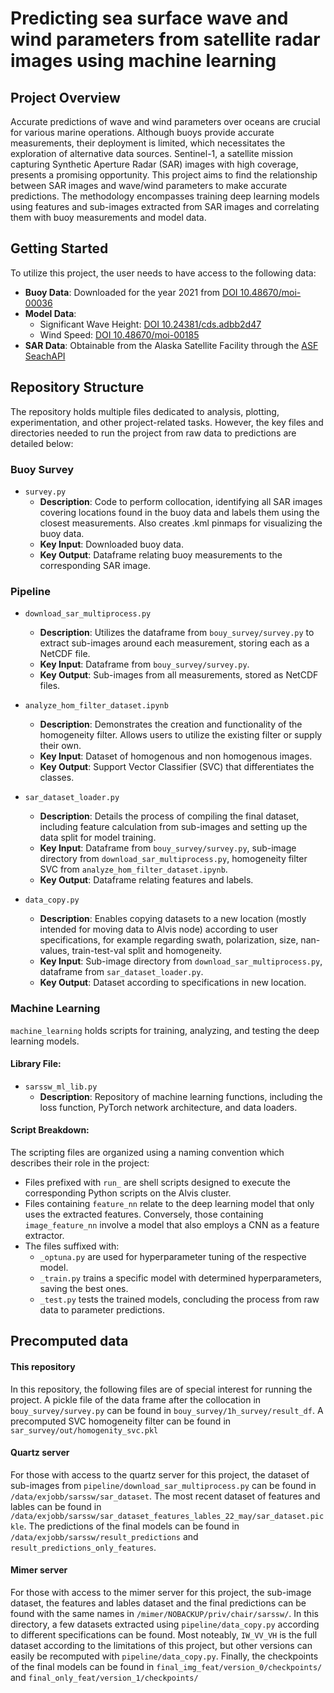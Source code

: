 # Predicting sea surface wave and wind parameters from satellite radar images using machine learning

## Project Overview

Accurate predictions of wave and wind parameters over oceans are crucial for various marine operations. Although buoys provide accurate measurements, their deployment is limited, which necessitates the exploration of alternative data sources. Sentinel-1, a satellite mission capturing Synthetic Aperture Radar (SAR) images with high coverage, presents a promising opportunity. This project aims to find the relationship between SAR images and wave/wind parameters to make accurate predictions. The methodology encompasses training deep learning models using features and sub-images extracted from SAR images and correlating them with buoy measurements and model data.

## Getting Started

To utilize this project, the user needs to have access to the following data:
- **Buoy Data**: Downloaded for the year 2021 from [DOI 10.48670/moi-00036](https://doi.org/10.48670/moi-00036)
- **Model Data**:
  - Significant Wave Height: [DOI 10.24381/cds.adbb2d47](https://doi.org/10.24381/cds.adbb2d47)
  - Wind Speed: [DOI 10.48670/moi-00185](https://doi.org/10.48670/moi-00185)
- **SAR Data**: Obtainable from the Alaska Satellite Facility through the [ASF SeachAPI](https://search.asf.alaska.edu/#/)

## Repository Structure

The repository holds multiple files dedicated to analysis, plotting, experimentation, and other project-related tasks. However, the key files and directories needed to run the project from raw data to predictions are detailed below:

### Buoy Survey

- `survey.py`
  - **Description**: Code to perform collocation, identifying all SAR images covering locations found in the buoy data and labels them using the closest measurements. Also creates .kml pinmaps for visualizing the buoy data.
  - **Key Input**: Downloaded buoy data.
  - **Key Output**: Dataframe relating buoy measurements to the corresponding SAR image.

### Pipeline

- `download_sar_multiprocess.py`
  - **Description**: Utilizes the dataframe from `bouy_survey/survey.py` to extract sub-images around each measurement, storing each as a NetCDF file.
  - **Key Input**: Dataframe from `bouy_survey/survey.py`.
  - **Key Output**: Sub-images from all measurements, stored as NetCDF files.

- `analyze_hom_filter_dataset.ipynb`
  - **Description**: Demonstrates the creation and functionality of the homogeneity filter. Allows users to utilize the existing filter or supply their own.
  - **Key Input**: Dataset of homogenous and non homogenous images.
  - **Key Output**: Support Vector Classifier (SVC) that differentiates the classes.
  
- `sar_dataset_loader.py`
  - **Description**: Details the process of compiling the final dataset, including feature calculation from sub-images and setting up the data split for model training.
  - **Key Input**: Dataframe from `bouy_survey/survey.py`, sub-image directory from `download_sar_multiprocess.py`, homogeneity filter SVC from `analyze_hom_filter_dataset.ipynb`.
  - **Key Output**: Dataframe relating features and labels. 
  
- `data_copy.py`
  - **Description**: Enables copying datasets to a new location (mostly intended for moving data to Alvis node) according to user specifications, for example regarding swath, polarization, size, nan-values, train-test-val split and homogeneity. 
  - **Key Input**: Sub-image directory from `download_sar_multiprocess.py`, dataframe from `sar_dataset_loader.py`.
  - **Key Output**: Dataset according to specifications in new location.
  
### Machine Learning

`machine_learning` holds scripts for training, analyzing, and testing the deep learning models. 

#### Library File:

- `sarssw_ml_lib.py`
  - **Description**: Repository of machine learning functions, including the loss function, PyTorch network architecture, and data loaders.

#### Script Breakdown:

The scripting files are organized using a naming convention which describes their role in the project:

- Files prefixed with `run_` are shell scripts designed to execute the corresponding Python scripts on the Alvis cluster.
- Files containing `feature_nn` relate to the deep learning model that only uses the extracted features. Conversely, those containing `image_feature_nn` involve a model that also employs a CNN as a feature extractor.
- The files suffixed with:
  - `_optuna.py` are used for hyperparameter tuning of the respective model.
  - `_train.py` trains a specific model with determined hyperparameters, saving the best ones.
  - `_test.py` tests the trained models, concluding the process from raw data to parameter predictions.

## Precomputed data

#### This repository
In this repository, the following files are of special interest for running the project. A pickle file of the data frame after the collocation in `bouy_survey/survey.py` can be found in `bouy_survey/1h_survey/result_df`. A precomputed SVC homogeneity filter can be found in `sar_survey/out/homogenity_svc.pkl`

#### Quartz server
For those with access to the quartz server for this project, the dataset of sub-images from `pipeline/download_sar_multiprocess.py` can be found in `/data/exjobb/sarssw/sar_dataset`. The most recent dataset of features and lables can be found in `/data/exjobb/sarssw/sar_dataset_features_lables_22_may/sar_dataset.pickle`. The predictions of the final models can be found in  `/data/exjobb/sarssw/result_predictions` and `result_predictions_only_features`. 

#### Mimer server
For those with access to the mimer server for this project, the sub-image dataset, the features and lables dataset and the final predictions can be found with the same names in `/mimer/NOBACKUP/priv/chair/sarssw/`. In this directory, a few datasets extracted using `pipeline/data_copy.py` according to different specifications can be found. Most noteably, `IW_VV_VH` is the full dataset according to the limitations of this project, but other versions can easily be recomputed with `pipeline/data_copy.py`. Finally, the checkpoints of the final models can be found in `final_img_feat/version_0/checkpoints/` and `final_only_feat/version_1/checkpoints/`
